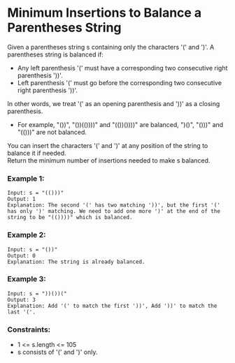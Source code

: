 # Minimum Insertions to Balance a Parentheses String
<p>
Given a parentheses string s containing only the characters '(' and ')'. A parentheses string is balanced if:

<ul>
<li>Any left parenthesis '(' must have a corresponding two consecutive right parenthesis '))'.
<li>Left parenthesis '(' must go before the corresponding two consecutive right parenthesis '))'.
</ul>

In other words, we treat '(' as an opening parenthesis and '))' as a closing parenthesis.

<ul>
<li>For example, "())", "())(())))" and "(())())))" are balanced, ")()", "()))" and "(()))" are not balanced.
</ul>

You can insert the characters '(' and ')' at any position of the string to balance it if needed.
<br>
Return the minimum number of insertions needed to make s balanced.
</p>
 

### Example 1:
```
Input: s = "(()))"
Output: 1
Explanation: The second '(' has two matching '))', but the first '(' has only ')' matching. We need to add one more ')' at the end of the string to be "(())))" which is balanced.
```

### Example 2:
```
Input: s = "())"
Output: 0
Explanation: The string is already balanced.
```

### Example 3:
```
Input: s = "))())("
Output: 3
Explanation: Add '(' to match the first '))', Add '))' to match the last '('.
``` 

### Constraints:

<ul>
<li>1 <= s.length <= 105
<li>s consists of '(' and ')' only.
</ul>